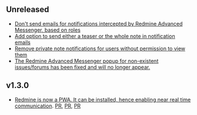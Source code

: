 ## Unreleased

* [Don't send emails for notifications intercepted by Redmine Advanced Messenger, based on roles](https://github.com/famiprog/redmine_advanced_messenger/pull/28)
* [Add option to send either a teaser or the whole note in notification emails](https://github.com/famiprog/redmine_advanced_messenger/pull/31)
* [Remove private note notifications for users without permission to view them](https://github.com/famiprog/redmine_advanced_messenger/pull/32)
* [The Redmine Advanced Messenger popup for non-existent issues/forums has been fixed and will no longer appear.](https://github.com/famiprog/redmine_advanced_messenger/pull/30)

## v1.3.0

* [Redmine is now a PWA. It can be installed, hence enabling near real time communication](https://github.com/famiprog/redmine_advanced_messenger/pull/24). [PR](https://github.com/famiprog/redmine_advanced_messenger/pull/25), [PR](https://github.com/famiprog/redmine_advanced_messenger/pull/26), [PR](https://github.com/famiprog/redmine_advanced_messenger/pull/27) 
